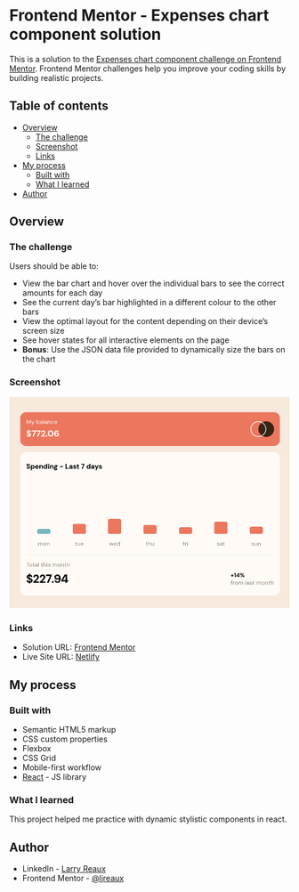 # Frontend Mentor - Expenses chart component solution

This is a solution to the [Expenses chart component challenge on Frontend Mentor](https://www.frontendmentor.io/challenges/expenses-chart-component-e7yJBUdjwt). Frontend Mentor challenges help you improve your coding skills by building realistic projects. 

## Table of contents

- [Overview](#overview)
  - [The challenge](#the-challenge)
  - [Screenshot](#screenshot)
  - [Links](#links)
- [My process](#my-process)
  - [Built with](#built-with)
  - [What I learned](#what-i-learned)
- [Author](#author)


## Overview

### The challenge

Users should be able to:

- View the bar chart and hover over the individual bars to see the correct amounts for each day
- See the current day’s bar highlighted in a different colour to the other bars
- View the optimal layout for the content depending on their device’s screen size
- See hover states for all interactive elements on the page
- **Bonus**: Use the JSON data file provided to dynamically size the bars on the chart

### Screenshot

![](./src/assets/screenshot.png)


### Links

- Solution URL: [Frontend Mentor](https://www.frontendmentor.io/solutions/expenses-chart-component-using-react-4B14CV814e)
- Live Site URL: [Netlify](https://coruscating-marigold-cbbbe7.netlify.app/)

## My process

### Built with

- Semantic HTML5 markup
- CSS custom properties
- Flexbox
- CSS Grid
- Mobile-first workflow
- [React](https://reactjs.org/) - JS library


### What I learned

This project helped me practice with dynamic stylistic components in react.

## Author

- LinkedIn - [Larry Reaux](https://www.linkedin.com/in/ljreaux/)
- Frontend Mentor - [@ljreaux](https://www.frontendmentor.io/profile/ljreaux)
